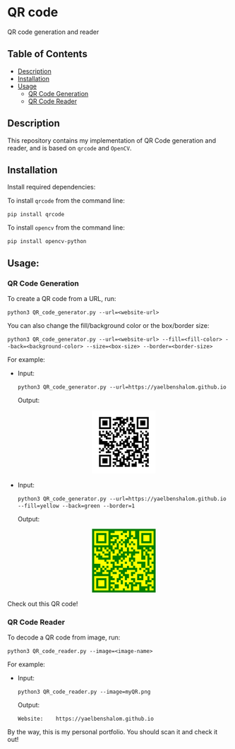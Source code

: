 # QR code

QR code generation and reader

## Table of Contents

- [Description](#description)
- [Installation](#installation)
- [Usage](#usage)
  - [QR Code Generation](#qr-code-generation)
  - [QR Code Reader](#qr-code-reader)

## Description

This repository contains my implementation of QR Code generation and reader, and is based on `qrcode` and `OpenCV`.

## Installation

Install required dependencies:

To install `qrcode` from the command line:

```
pip install qrcode
```

To install `opencv` from the command line:

```
pip install opencv-python
```

## Usage:

### QR Code Generation

To create a QR code from a URL, run:

```
python3 QR_code_generator.py --url=<website-url>
```

You can also change the fill/background color or the box/border size:

```
python3 QR_code_generator.py --url=<website-url> --fill=<fill-color> --back=<background-color> --size=<box-size> --border=<border-size>
```

For example:

- Input:
  ```
  python3 QR_code_generator.py --url=https://yaelbenshalom.github.io
  ```

  Output:<br>
  <p align="center">
     <img style="text-align: center" src="https://github.com/YaelBenShalom/qr-code/blob/master/images/myQR.png" width=30%>
  </p>

- Input:
  ```
  python3 QR_code_generator.py --url=https://yaelbenshalom.github.io --fill=yellow --back=green --border=1
  ```

  Output:<br>
  <p align="center">
     <img style="text-align: center" src="https://github.com/YaelBenShalom/qr-code/blob/master/images/myQR2.png" width=30%>
  </p>

Check out this QR code!

### QR Code Reader

To decode a QR code from image, run:

```
python3 QR_code_reader.py --image=<image-name>
```

For example:

- Input:
  ```
  python3 QR_code_reader.py --image=myQR.png
  ```
  Output:
  ```
  Website:    https://yaelbenshalom.github.io
  ```

By the way, this is my personal portfolio. You should scan it and check it out!
